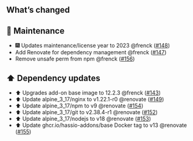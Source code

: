 ## What’s changed

## 🧰 Maintenance

- 🎆 Updates maintenance/license year to 2023 @frenck ([#148](https://github.com/hassio-addons/addon-log-viewer/pull/148))
- Add Renovate for dependency management @frenck ([#147](https://github.com/hassio-addons/addon-log-viewer/pull/147))
- Remove unsafe perm from npm @frenck ([#156](https://github.com/hassio-addons/addon-log-viewer/pull/156))

## ⬆️ Dependency updates

- ⬆️ Upgrades add-on base image to 12.2.3 @frenck ([#143](https://github.com/hassio-addons/addon-log-viewer/pull/143))
- ⬆️ Update alpine_3_17/nginx to v1.22.1-r0 @renovate ([#149](https://github.com/hassio-addons/addon-log-viewer/pull/149))
- ⬆️ Update alpine_3_17/npm to v9 @renovate ([#154](https://github.com/hassio-addons/addon-log-viewer/pull/154))
- ⬆️ Update alpine_3_17/git to v2.38.4-r1 @renovate ([#152](https://github.com/hassio-addons/addon-log-viewer/pull/152))
- ⬆️ Update alpine_3_17/nodejs to v18 @renovate ([#153](https://github.com/hassio-addons/addon-log-viewer/pull/153))
- ⬆️ Update ghcr.io/hassio-addons/base Docker tag to v13 @renovate ([#155](https://github.com/hassio-addons/addon-log-viewer/pull/155))
